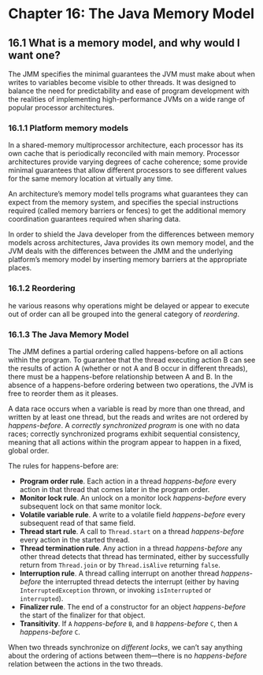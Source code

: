 # Chapter 16: The Java Memory Model

## 16.1 What is a memory model, and why would I want one?

The JMM specifies the minimal guarantees the JVM must make about when writes to variables become visible to other threads. It was designed to balance the need for predictability and ease of program development with the realities of implementing high-performance JVMs on a wide range of popular processor architectures.

### 16.1.1 Platform memory models

In a shared-memory multiprocessor architecture, each processor has its own cache that is periodically reconciled with main memory. Processor architectures provide varying degrees of cache coherence; some provide minimal guarantees that allow different processors to see different values for the same memory location at virtually any time.

An architecture’s memory model tells programs what guarantees they can expect from the memory system, and specifies the special instructions required (called memory barriers or fences) to get the additional memory coordination guarantees required when sharing data.

In order to shield the Java developer from the differences between memory models across architectures, Java provides its own memory model, and the JVM deals with the differences between the JMM and the underlying platform’s memory model by inserting memory barriers at the appropriate places.

### 16.1.2 Reordering

he various reasons why operations might be delayed or appear to execute out of order can all be grouped into the general category of _reordering_.

### 16.1.3 The Java Memory Model

The JMM defines a partial ordering called happens-before on all actions within the program. To guarantee that the thread executing action B can see the results of action A (whether or not A and B occur in different threads), there must be a happens-before relationship between A and B. In the absence of a happens-before ordering between two operations, the JVM is free to reorder them as it pleases.

A data race occurs when a variable is read by more than one thread, and written by at least one thread, but the reads and writes are not ordered by _happens-before_. A _correctly synchronized program_ is one with no data races; correctly synchronized programs exhibit sequential consistency, meaning that all actions within the program appear to happen in a fixed, global order.

The rules for happens-before are:

* **Program order rule**. Each action in a thread _happens-before_ every action in that thread that comes later in the program order.
* **Monitor lock rule**. An unlock on a monitor lock _happens-before_ every subsequent lock on that same monitor lock.
* **Volatile variable rule**. A write to a volatile field _happens-before_ every subsequent read of that same field.
* **Thread start rule**. A call to `Thread.start` on a thread _happens-before_ every action in the started thread.
* **Thread termination rule**. Any action in a thread _happens-before_ any other thread detects that thread has terminated, either by successfully return from `Thread.join` or by `Thread.isAlive` returning `false`.
* **Interruption rule**. A thread calling interrupt on another thread _happens-before_ the interrupted thread detects the interrupt (either by having `InterruptedException` thrown, or invoking `isInterrupted` or `interrupted`).
* **Finalizer rule**. The end of a constructor for an object _happens-before_ the start of the finalizer for that object.
* **Transitivity**. If `A` _happens-before_ `B`, and `B` _happens-before_ `C`, then `A` _happens-before_ `C`.

When two threads synchronize on _different locks_, we can’t say anything about the ordering of actions between them—there is no _happens-before_ relation between the actions in the two threads.
